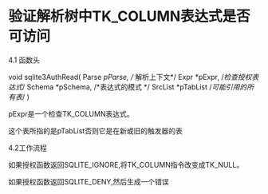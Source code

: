 # 验证解析树中TK_COLUMN表达式是否可访问
4.1 函数头

void sqlite3AuthRead(
  Parse *pParse,        /* 解析上下文*/
  Expr *pExpr,          /*检查授权表达式*/
  Schema *pSchema,      /*表达式的模式 */
  SrcList *pTabList     /*可能引用的所有表*/
)

pExpr是一个检查TK_COLUMN表达式。

这个表所指的是pTabList否则它是在新或旧的触发器的表

4.2工作流程

如果授权函数返回SQLITE_IGNORE,将TK_COLUMN指令改变成TK_NULL。

如果授权函数返回SQLITE_DENY,然后生成一个错误
